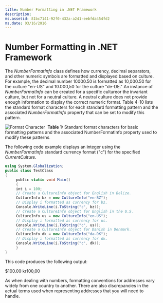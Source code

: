 ```yaml
---
title: Number Formatting in .NET Framework
description: 
ms.assetid: 81bc7141-92f0-432a-a241-eebfda454fd2
ms.date: 03/16/2016
---
```



# Number Formatting in .NET Framework

The *NumberFormatInfo* class defines how currency, decimal separators, and other numeric symbols are formatted and displayed based on culture. For example, the decimal number 10000.50 is formatted as 10,000.50 for the culture "en-US" and 10.000,50 for the culture "de-DE." An instance of *NumberFormatInfo* can be created for a specific cultureor the invariant culture, but not for a neutral culture. A neutral culture does not provide enough information to display the correct numeric format. Table 4-10 lists the standard format characters for each standard formatting pattern and the associated *NumberFormatInfo* property that can be set to modify this pattern.

![Format Character](/media/hubs/globalization/IC11711.jpg "Format Character") 
**Table 1:** Standard format characters for basic formatting patterns and the associated NumberFormatInfo property used to modify these patterns.

The following code example displays an integer using the *NumberFormatInfo* standard currency format ("c") for the specified *CurrentCulture*.

```C#
using System.Globalization;
public class TestClass
{
     public static void Main()
     {
     int i = 100;
     // Create a CultureInfo object for English in Belize.
     CultureInfo bz = new CultureInfo("en-BZ");
     // Display i formatted as currency for bz.
     Console.WriteLine(i.ToString("c", bz));
     // Create a CultureInfo object for English in the U.S.
     CultureInfo us = new CultureInfo("en-US");
     // Display i formatted as currency for us.
     Console.WriteLine(i.ToString("c", us));
     // Create a CultureInfo object for Danish in Denmark.
     CultureInfo dk = new CultureInfo("da-DK");
     // Display i formatted as currency for dk.
     Console.WriteLine(i.ToString("c", dk));
     }
}
```

This code produces the following output:

\$100.00
kr100,00

As when dealing with numbers, formatting conventions for addresses vary widely from one country to another. There are also discrepancies in the actual terms used when representing addresses that you will need to handle.


